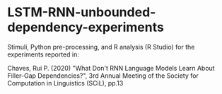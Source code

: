 # LSTM-RNN-unbounded-dependency-experiments

Stimuli, Python pre-processing, and R analysis (R Studio) for the experiments reported in:

Chaves, Rui P. (2020) "What Don't RNN Language Models Learn About Filler-Gap Dependencies?", 3rd Annual Meeting of the Society for Computation in Linguistics (SCiL), pp.13

